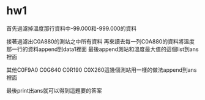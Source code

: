 # hw1
首先過濾掉溫度那行資料中-99.000和-999.000的資料

接著過濾出C0A880的測站之中所有資料
再來讀去每一列C0A880的資料將溫度那一行的資料append到data1裡面
最後append測站和溫度最大值的這個list到ans裡面

其他C0F9A0 C0G640 C0R190 C0X260這幾個測站用一樣的做法append到ans裡面

最後print出ans就可以得到這題要的答案
